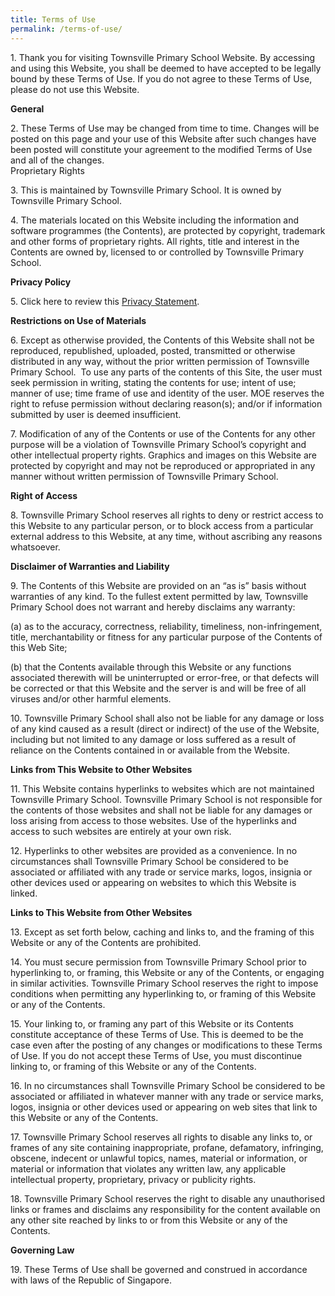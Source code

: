 ```yaml
---
title: Terms of Use
permalink: /terms-of-use/
---
```

1\. Thank you for visiting Townsville Primary School Website. By accessing and using this Website, you shall be deemed to have accepted to be legally bound by these Terms of Use. If you do not agree to these Terms of Use, please do not use this Website.

**General**

2\. These Terms of Use may be changed from time to time. Changes will be posted on this page and your use of this Website after such changes have been posted will constitute your agreement to the modified Terms of Use and all of the changes.  
Proprietary Rights

3\. This is maintained by Townsville Primary School. It is owned by Townsville Primary School.

4\. The materials located on this Website including the information and software programmes (the Contents), are protected by copyright, trademark and other forms of proprietary rights. All rights, title and interest in the Contents are owned by, licensed to or controlled by Townsville Primary School.  

**Privacy Policy**

5\. Click here to review this [Privacy Statement](https://www.guangyangpri.moe.edu.sg/privacy-policy/).  

**Restrictions on Use of Materials**

6\. Except as otherwise provided, the Contents of this Website shall not be reproduced, republished, uploaded, posted, transmitted or otherwise distributed in any way, without the prior written permission of Townsville Primary School.  To use any parts of the contents of this Site, the user must seek permission in writing, stating the contents for use; intent of use; manner of use; time frame of use and identity of the user. MOE reserves the right to refuse permission without declaring reason(s); and/or if information submitted by user is deemed insufficient.

7\. Modification of any of the Contents or use of the Contents for any other purpose will be a violation of Townsville Primary School’s copyright and other intellectual property rights. Graphics and images on this Website are protected by copyright and may not be reproduced or appropriated in any manner without written permission of Townsville Primary School.

**Right of Access**

8\. Townsville Primary School reserves all rights to deny or restrict access to this Website to any particular person, or to block access from a particular external address to this Website, at any time, without ascribing any reasons whatsoever.

**Disclaimer of Warranties and Liability**

9\. The Contents of this Website are provided on an “as is” basis without warranties of any kind. To the fullest extent permitted by law, Townsville Primary School does not warrant and hereby disclaims any warranty:

(a) as to the accuracy, correctness, reliability, timeliness, non-infringement, title, merchantability or fitness for any particular purpose of the Contents of this Web Site;

(b) that the Contents available through this Website or any functions associated therewith will be uninterrupted or error-free, or that defects will be corrected or that this Website and the server is and will be free of all viruses and/or other harmful elements.

10\. Townsville Primary School shall also not be liable for any damage or loss of any kind caused as a result (direct or indirect) of the use of the Website, including but not limited to any damage or loss suffered as a result of reliance on the Contents contained in or available from the Website.  

**Links from This Website to Other Websites**

11\. This Website contains hyperlinks to websites which are not maintained Townsville Primary School. Townsville Primary School is not responsible for the contents of those websites and shall not be liable for any damages or loss arising from access to those websites. Use of the hyperlinks and access to such websites are entirely at your own risk.

12\. Hyperlinks to other websites are provided as a convenience. In no circumstances shall Townsville Primary School be considered to be associated or affiliated with any trade or service marks, logos, insignia or other devices used or appearing on websites to which this Website is linked.  

**Links to This Website from Other Websites**

13\. Except as set forth below, caching and links to, and the framing of this Website or any of the Contents are prohibited.

14\. You must secure permission from Townsville Primary School prior to hyperlinking to, or framing, this Website or any of the Contents, or engaging in similar activities. Townsville Primary School reserves the right to impose conditions when permitting any hyperlinking to, or framing of this Website or any of the Contents.

15\. Your linking to, or framing any part of this Website or its Contents constitute acceptance of these Terms of Use. This is deemed to be the case even after the posting of any changes or modifications to these Terms of Use. If you do not accept these Terms of Use, you must discontinue linking to, or framing of this Website or any of the Contents.

16\. In no circumstances shall Townsville Primary School be considered to be associated or affiliated in whatever manner with any trade or service marks, logos, insignia or other devices used or appearing on web sites that link to this Website or any of the Contents.

17\. Townsville Primary School reserves all rights to disable any links to, or frames of any site containing inappropriate, profane, defamatory, infringing, obscene, indecent or unlawful topics, names, material or information, or material or information that violates any written law, any applicable intellectual property, proprietary, privacy or publicity rights.

18\. Townsville Primary School reserves the right to disable any unauthorised links or frames and disclaims any responsibility for the content available on any other site reached by links to or from this Website or any of the Contents.  

**Governing Law**

19\. These Terms of Use shall be governed and construed in accordance with laws of the Republic of Singapore.